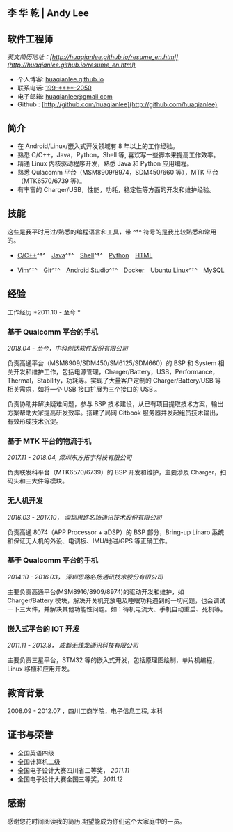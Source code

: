 李 华 乾 | Andy Lee 
-----------------------

软件工程师
-----------------------
*英文简历地址：[http://huaqianlee.github.io/resume_en.html](http://huaqianlee.github.io/resume_en.html)*

- 个人博客: [huaqianlee.github.io](http://huaqianlee.github.io)
- 联系电话: [199-****-2050](tel://199-****-2050)
- 电子邮箱: <huaqianlee@gmail.com>
- Github : [http://github.com/huaqianlee](http://github.com/huaqianlee)

简介
------------------
- 在 Android/Linux/嵌入式开发领域有 8 年以上的工作经验。
- 熟悉 C/C++，Java，Python，Shell 等, 喜欢写一些脚本来提高工作效率。
- 精通 Linux 内核驱动程序开发，熟悉 Java 和 Python 应用编程。
- 熟悉 Qulacomm 平台（MSM8909/8974，SDM450/660 等），MTK 平台（MTK6570/6739 等）。
- 有丰富的 Charger/USB，性能，功耗，稳定性等方面的开发和维护经验。

技能
------------------
这些是我平时用过/熟悉的编程语言和工具，带 ^†^ 符号的是我比较熟悉和常用的。

- [C/C++](http://www.cplusplus.com/)^†^　[Java](https://www.java.com/en/)^†^　[Shell](http://zh.wikipedia.org/wiki/Unix_shell)^†^　[Python](https://www.python.org/)　[HTML](https://html.spec.whatwg.org/multipage/)

- [Vim](http://www.vim.org)^†^　[Git](http://git-scm.com)^†^　[Android Studio]()^†^　[Docker](https://www.docker.com/)　[Ubuntu Linux](http://ubuntu.com)^†^　[MySQL](http://mysql.com)

经验  
------------------
工作经历 *2011.10 - 至今 *  

### **基于 Qualcomm 平台的手机**

*2018.04 - 至今，中科创达软件股份有限公司*

负责高通平台（MSM8909/SDM450/SM6125/SDM660）的 BSP 和 System 相关开发和维护工作，包括电源管理，Charger/Battery，USB，Performance，Thermal，Stability，功耗等。实现了大量客户定制的 Charger/Battery/USB 等相关需求，如将一个 USB 接口扩展为三个接口的 USB 。

负责协助并解决疑难问题，参与 BSP 技术建设，从已有项目提取技术方案，输出方案帮助大家提高研发效率。搭建了局网 Gitbook 服务器并发起组员技术输出，有效形成技术沉淀。

### **基于 MTK 平台的物流手机** 

*2017.11 - 2018.04, 深圳东方拓宇科技有限公司*

负责联发科平台（MTK6570/6739）的 BSP 开发和维护，主要涉及 Charger，扫码头和三大件等模块。

### **无人机开发** 

*2016.03 - 2017.10， 深圳思路名扬通讯技术股份有限公司*

负责高通 8074（APP Processor + aDSP）的 BSP 部分，Bring-up Linaro 系统和保证无人机的外设、电调板、IMU/地磁/GPS 等正确工作。

### **基于 Qualcomm 平台的手机**

*2014.10 - 2016.03， 深圳思路名扬通讯技术股份有限公司*

主要负责高通平台(MSM8916/8909/8974)的驱动开发和维护，如 Charger/Battery 模块，解决开关机充放电及睡眠功耗遇到的一切问题，也会调试一下三大件，并解决其他功能性问题。如：待机电流大、手机自动重启、死机等。

### **嵌入式平台的 IOT 开发**

*2011.11 - 2013.8， 成都无线龙通讯科技有限公司*

主要负责三星平台，STM32 等的嵌入式开发，包括原理图绘制，单片机编程，Linux 移植和应用开发。


教育背景
---------

2008.09 - 2012.07 ，四川工商学院，电子信息工程, 本科

证书与荣誉
-----------------

- 全国英语四级
- 全国计算机二级
- 全国电子设计大赛四川省二等奖， *2011.11*
- 全国电子设计大赛全国三等奖，*2011.12*

感谢
---------

感谢您花时间阅读我的简历,期望能成为你们这个大家庭中的一员。
